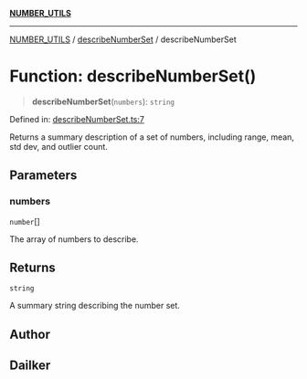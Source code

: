 [**NUMBER_UTILS**](../../README.md)

***

[NUMBER_UTILS](../../README.md) / [describeNumberSet](../README.md) / describeNumberSet

# Function: describeNumberSet()

> **describeNumberSet**(`numbers`): `string`

Defined in: [describeNumberSet.ts:7](https://github.com/dailker/everyutil/blob/fb6c9c837496f567cf7883b581cd27d1c9507ebe/src/number/describeNumberSet.ts#L7)

Returns a summary description of a set of numbers, including range, mean, std dev, and outlier count.

## Parameters

### numbers

`number`[]

The array of numbers to describe.

## Returns

`string`

A summary string describing the number set.

## Author

## Dailker
